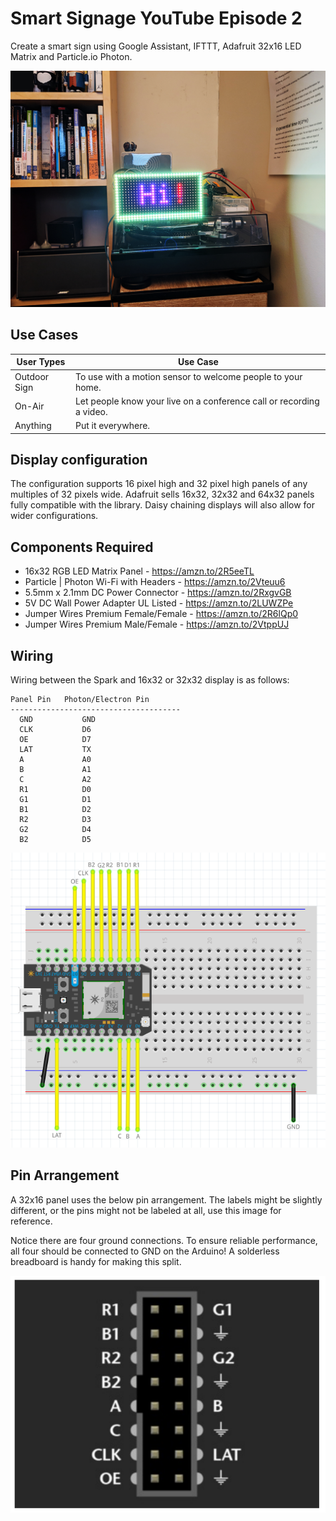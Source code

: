 # Smart Signage YouTube Episode 2
Create a smart sign using Google Assistant, IFTTT, Adafruit 32x16 LED Matrix and Particle.io Photon.

![Product Image](https://github.com/techzonetips/youtube/blob/master/smart-signage-2/images/github-sign.png)

## Use Cases

User Types  | Use Case
------------- | -------------
Outdoor Sign | To use with a motion sensor to welcome people to your home.
On-Air  | Let people know your live on a conference call or recording a video.
Anything  | Put it everywhere.

## Display configuration
The configuration supports 16 pixel high and 32 pixel high panels of any multiples of 32 pixels wide. Adafruit sells 16x32, 32x32 and 64x32 panels fully compatible with the library. Daisy chaining displays will also allow for wider configurations.

## Components Required
- 16x32 RGB LED Matrix Panel - https://amzn.to/2R5eeTL
- Particle | Photon Wi-Fi with Headers - https://amzn.to/2Vteuu6
- 5.5mm x 2.1mm DC Power Connector - https://amzn.to/2RxgvGB
- 5V DC Wall Power Adapter UL Listed - https://amzn.to/2LUWZPe
- Jumper Wires Premium Female/Female - https://amzn.to/2R6lQp0
- Jumper Wires Premium Male/Female - https://amzn.to/2VtppUJ

## Wiring
Wiring between the Spark and 16x32 or 32x32 display is as follows:

```
Panel Pin	Photon/Electron Pin
--------------------------------------
  GND			GND		
  CLK			D6		
  OE			D7		
  LAT			TX	
  A		        A0	
  B		        A1		
  C		        A2	
  R1			D0		
  G1			D1		
  B1			D2		
  R2			D3		
  G2			D4		
  B2			D5
  ```
![Wiring Image](https://github.com/techzonetips/youtube/blob/master/smart-signage-2/images/wiring.png)

## Pin Arrangement
A 32x16 panel uses the below pin arrangement. The labels might be slightly different, or the pins might not be labeled at all, use this image for reference.

Notice there are four ground connections. To ensure reliable performance, all four should be connected to GND on the Arduino! A solderless breadboard is handy for making this split.

![Wiring Image](https://github.com/techzonetips/youtube/blob/master/smart-signage-2/images/pin-layout.png)


